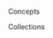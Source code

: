<section class="hero is-primary">
  <div class="hero-body">
    <p class="title">Concepts</p>
    <p class="subtitle">Collections</p>
  </div>
</section>

<!---{? set title = "Collections @ Elephox" }-->
